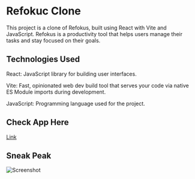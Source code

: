# Refokuc Clone
This project is a clone of Refokus, built using React with Vite and JavaScript. Refokus is a productivity tool that helps users manage their tasks and stay focused on their goals.

## Technologies Used
React: JavaScript library for building user interfaces.

Vite: Fast, opinionated web dev build tool that serves your code via native ES Module imports during development.

JavaScript: Programming language used for the project.


## Check App Here

[Link](https://refokus-clone-chi.vercel.app/)


## Sneak Peak
![Screenshot](https://github.com/ubednama/Refokus-Clone/assets/61332446/9b6f3f56-84a2-4204-850d-c76ab1189ad6)
